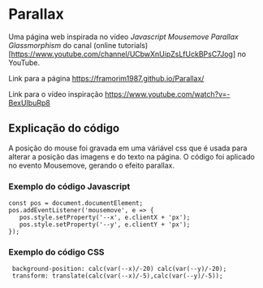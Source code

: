 # Parallax 
 Uma página web inspirada no vídeo *Javascript Mousemove Parallax Glassmorphism* do canal (online tutorials)[https://www.youtube.com/channel/UCbwXnUipZsLfUckBPsC7Jog] no YouTube.

 Link para a página https://framorim1987.github.io/Parallax/
 
 Link para o vídeo inspiração https://www.youtube.com/watch?v=-BexUIbuRp8

## Explicação do código
 A posição do mouse foi gravada em uma váriável css que é usada para alterar a posição das imagens e do texto na página. O código foi aplicado no evento Mousemove, gerando o efeito parallax.

### Exemplo do código Javascript
 ```
 const pos = document.documentElement;
 pos.addEventListener('mousemove', e => {
    pos.style.setProperty('--x', e.clientX + 'px');
    pos.style.setProperty('--y', e.clientY + 'px');
 });
 ```

 ### Exemplo do código CSS
```
 background-position: calc(var(--x)/-20) calc(var(--y)/-20);
 transform: translate(calc(var(--x)/-5),calc(var(--y)/-5));
 ```